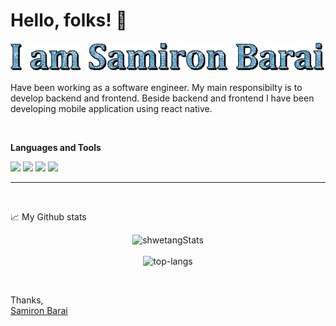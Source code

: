 # Hello, folks! :wave:
[![Samiorn Barai](samiron-barai.gif)](https://samironbarai.com/)

Have been working as a software engineer. My main responsibilty is to develop backend and frontend.
Beside backend and frontend I have been developing mobile application using react native.

<br>

**Languages and Tools**

<code><img height="35rem" src="https://cdn2.iconfinder.com/data/icons/designer-skills/128/code-programming-javascript-software-develop-command-language-256.png"/></code>
<code><img height="35rem" src="https://cdn4.iconfinder.com/data/icons/scripting-and-programming-languages/512/php-256.png"/></code>
<code><img height="35rem" src="https://cdn4.iconfinder.com/data/icons/logos-3/256/laravel-256.png"/></code>
<code><img height="35rem" src="https://cdn0.iconfinder.com/data/icons/logos-brands-in-colors/128/react_color-512.png"/></code>
***

<br>

📈 My Github stats <br />
<p align="center">
  <img src="https://github-readme-stats.vercel.app/api?username=samironbarai&theme=dark&show_icons=true" alt="shwetangStats" />  
    <br />
    <br />
  <img src="https://github-readme-stats.vercel.app/api/top-langs/?username=samironbarai&layout=compact&theme=dark" alt="top-langs" />
</p>

<br />

Thanks,
<br>
[Samiron Barai](https://samironbarai.com/)
